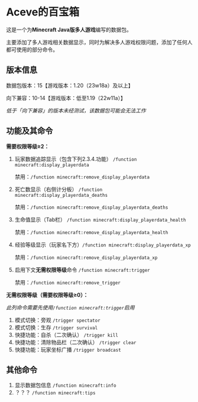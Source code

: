 # Aceve的百宝箱

这是一个为**Minecraft Java版多人游戏**编写的数据包。

主要添加了多人游戏相关数据显示，同时为解决多人游戏权限问题，添加了任何人都可使用的部分命令。

## 版本信息
数据包版本：15【游戏版本：1.20（23w18a）及以上】

向下兼容：10-14【游戏版本：低至1.19（22w11a）】

*低于「向下兼容」的版本未经测试，该数据包可能会无法工作*

## 功能及其命令

**需要权限等级≥2：**

1. 玩家数据追踪显示（包含下列2.3.4.功能） `/function minecraft:display_playerdata`

   禁用：`/function minecraft:remove_display_playerdata`

1. 死亡数显示（右侧计分板） `/function minecraft:display_playerdata_deaths`

   禁用：`/function minecraft:remove_display_playerdata_deaths`

1. 生命值显示（Tab栏） `/function minecraft:display_playerdata_health`

   禁用：`/function minecraft:remove_display_playerdata_health`

1. 经验等级显示（玩家名下方）`/function minecraft:display_playerdata_xp`

   禁用：`/function minecraft:remove_display_playerdata_xp`

1. 启用下文**无需权限等级**命令 `/function minecraft:trigger`

   禁用：`/function minecraft:remove_trigger`

**无需权限等级（需要权限等级≥0）：**

*此列命令需要先使用`/function minecraft:trigger`启用*

1. 模式切换：旁观 `/trigger spectator`
1. 模式切换：生存 `/trigger survival`
1. 快捷功能：自杀（二次确认） `/trigger kill`
1. 快捷功能：清除物品栏（二次确认） `/trigger clear`
1. 快捷功能：玩家坐标广播 `/trigger broadcast`

## 其他命令

1. 显示数据包信息 `/function minecraft:info`
2. ？？？ `/function minecraft:tips`
